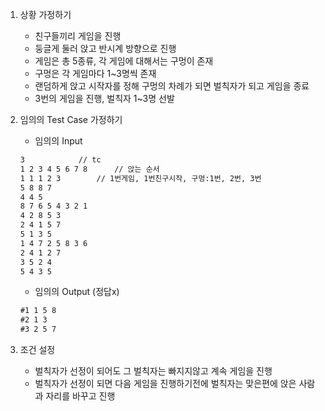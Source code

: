 1. 상황 가정하기

   - 친구들끼리 게임을 진행
   - 둥글게 둘러 앉고 반시계 방향으로 진행
   - 게임은 총 5종류, 각 게임에 대해서는 구멍이 존재
   - 구멍은 각 게임마다 1~3명씩 존재
   - 랜덤하게 앉고 시작자를 정해 구멍의 차례가 되면 벌칙자가 되고 게임을 종료
   - 3번의 게임을 진행, 벌칙자 1~3명 선발

2. 임의의 Test Case 가정하기

   - 임의의 Input

   ```tex
   3			// tc 
   1 2 3 4 5 6 7 8		// 앉는 순서
   1 1 1 2 3 		// 1번게임, 1번친구시작, 구멍:1번, 2번, 3번
   5 8 8 7
   4 4 5
   8 7 6 5 4 3 2 1
   4 2 8 5 3
   2 4 1 5 7
   5 1 3 5
   1 4 7 2 5 8 3 6
   2 4 1 2 7
   3 5 2 4
   5 4 3 5
   ```

   - 임의의 Output (정답x)

   ```tex
   #1 1 5 8
   #2 1 3
   #3 2 5 7
   ```

3. 조건 설정

   - 벌칙자가 선정이 되어도 그 벌칙자는 빠지지않고 계속 게임을 진행
   - 벌칙자가 선정이 되면 다음 게임을 진행하기전에 벌칙자는 맞은편에 앉은 사람과 자리를 바꾸고 진행

